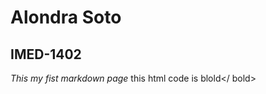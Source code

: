 # Alondra Soto

## IMED-1402

 *This my fist markdown page*
this html code is <emphised> blold</ bold>
